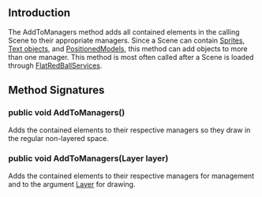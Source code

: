 ## Introduction

The AddToManagers method adds all contained elements in the calling Scene to their appropriate managers. Since a Scene can contain [Sprites](/frb/docs/index.php?title=Sprite.md "Sprite"), [Text objects](/frb/docs/index.php?title=FlatRedBall.Graphics.Text.md "FlatRedBall.Graphics.Text"), and [PositionedModels](/frb/docs/index.php?title=FlatRedBall.Graphics.Model.PositionedModel.md "FlatRedBall.Graphics.Model.PositionedModel"), this method can add objects to more than one manager. This method is most often called after a Scene is loaded through [FlatRedBallServices](/frb/docs/index.php?title=FlatRedBall.FlatRedBallServices.md "FlatRedBall.FlatRedBallServices").

## Method Signatures

### public void AddToManagers()

Adds the contained elements to their respective managers so they draw in the regular non-layered space.

### public void AddToManagers(Layer layer)

Adds the contained elements to their respective managers for management and to the argument [Layer](/frb/docs/index.php?title=FlatRedBall.Graphics.Layer.md "FlatRedBall.Graphics.Layer") for drawing.
